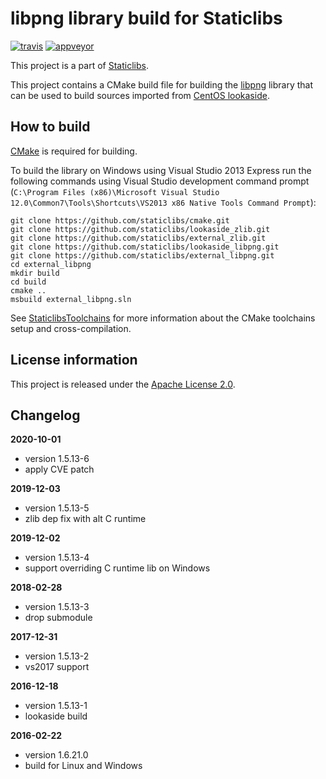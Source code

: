 libpng library build for Staticlibs
===================================

[![travis](https://travis-ci.org/staticlibs/external_libpng.svg?branch=master)](https://travis-ci.org/staticlibs/external_libpng)
[![appveyor](https://ci.appveyor.com/api/projects/status/github/staticlibs/external_libpng?svg=true)](https://ci.appveyor.com/project/staticlibs/external-libpng)

This project is a part of [Staticlibs](http://staticlibs.net/).

This project contains a CMake build file for building the [libpng](http://www.libpng.org/pub/png/libpng.html) library that
can be used to build sources imported from [CentOS lookaside](https://github.com/staticlibs/lookaside_libpng.git).

How to build
------------

[CMake](http://cmake.org/) is required for building.

To build the library on Windows using Visual Studio 2013 Express run the following commands using
Visual Studio development command prompt 
(`C:\Program Files (x86)\Microsoft Visual Studio 12.0\Common7\Tools\Shortcuts\VS2013 x86 Native Tools Command Prompt`):

    git clone https://github.com/staticlibs/cmake.git
    git clone https://github.com/staticlibs/lookaside_zlib.git
    git clone https://github.com/staticlibs/external_zlib.git
    git clone https://github.com/staticlibs/lookaside_libpng.git
    git clone https://github.com/staticlibs/external_libpng.git
    cd external_libpng
    mkdir build
    cd build
    cmake ..
    msbuild external_libpng.sln

See [StaticlibsToolchains](https://github.com/staticlibs/wiki/wiki/StaticlibsToolchains) for 
more information about the CMake toolchains setup and cross-compilation.

License information
-------------------

This project is released under the [Apache License 2.0](http://www.apache.org/licenses/LICENSE-2.0).

Changelog
---------

**2020-10-01**

 * version 1.5.13-6
 * apply CVE patch

**2019-12-03**

 * version 1.5.13-5
 * zlib dep fix with alt C runtime

**2019-12-02**

 * version 1.5.13-4
 * support overriding C runtime lib on Windows

**2018-02-28**
 * version 1.5.13-3
 * drop submodule

**2017-12-31**
 * version 1.5.13-2
 * vs2017 support

**2016-12-18**

 * version 1.5.13-1
 * lookaside build

**2016-02-22**

 * version 1.6.21.0
 * build for Linux and Windows
